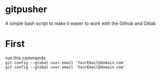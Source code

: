 # gitpusher
A simple bash script to make it easier to work with the Github and Gitlab

# First
run this commands:</br>
`git config --global user.email 'YourEmail@domain.com'`</br>
`git config --global user.email 'YourEmail@domain.com'`

